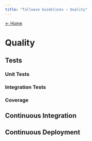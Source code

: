 ```yaml
---
title: "Tallwave Guidelines — Quality"
---
```


[&larr; Home](/guidelines)

# Quality

## Tests

### Unit Tests

### Integration Tests

### Coverage


## Continuous Integration

## Continuous Deployment

